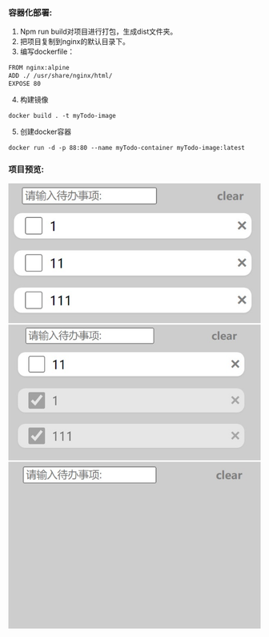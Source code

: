 ### 容器化部署:
1. Npm run build对项目进行打包，生成dist文件夹。
2. 把项目复制到nginx的默认目录下。
3. 编写dockerfile：
```
FROM nginx:alpine
ADD ./ /usr/share/nginx/html/
EXPOSE 80
```
4. 构建镜像
```
docker build . -t myTodo-image
```
5. 创建docker容器
```
docker run -d -p 88:80 --name myTodo-container myTodo-image:latest
```

### 项目预览:
![alt 属性文本](/docs/add.jpeg)
![alt 属性文本](/docs/done.jpeg)
![alt 属性文本](/docs/clear.jpeg)